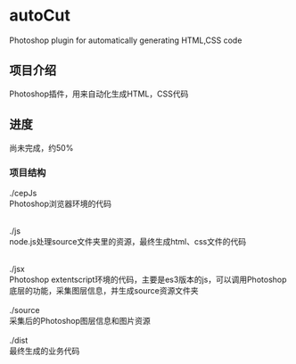 # autoCut
Photoshop plugin for automatically generating HTML,CSS code

## 项目介绍
Photoshop插件，用来自动化生成HTML，CSS代码

## 进度
尚未完成，约50%

### 项目结构
./cepJs <br>
Photoshop浏览器环境的代码<br><br>

./js <br>
node.js处理source文件夹里的资源，最终生成html、css文件的代码<br><br>

./jsx <br>
Photoshop extentscript环境的代码，主要是es3版本的js，可以调用Photoshop底层的功能，采集图层信息，并生成source资源文件夹<br><br>
./source <br>
采集后的Photoshop图层信息和图片资源<br><br>
./dist <br>
最终生成的业务代码<br>
